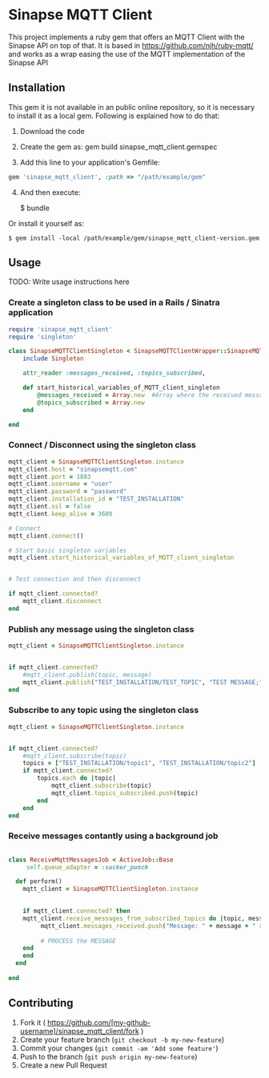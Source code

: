 # Sinapse MQTT Client 

This project implements a ruby gem that offers an MQTT Client with the Sinapse API on top of that. 
It is based in https://github.com/njh/ruby-mqtt/ and works as a wrap easing the use of the MQTT implementation of
the Sinapse API

## Installation

This gem it is not available in an public online repository, so it is necessary to install it as a local gem. Following is explained how to do that:

1. Download the code

2. Create the gem as: gem build sinapse_mqtt_client.gemspec  

3. Add this line to your application's Gemfile:

```ruby
gem 'sinapse_mqtt_client', :path => "/path/example/gem" 
```

4. And then execute:

    $ bundle

Or install it yourself as:

    $ gem install -local /path/example/gem/sinapse_mqtt_client-version.gem

## Usage

TODO: Write usage instructions here

### Create a singleton class to be used in a Rails / Sinatra application

```ruby
require 'sinapse_mqtt_client'
require 'singleton'

class SinapseMQTTClientSingleton < SinapseMQTTClientWrapper::SinapseMQTTClient
	include Singleton

	attr_reader :messages_received, :topics_subscribed, 

	def start_historical_variables_of_MQTT_client_singleton
		@messages_received = Array.new  #Array where the received messages are saved
		@topics_subscribed = Array.new
	end

end
```

### Connect / Disconnect using the singleton class

```ruby
mqtt_client = SinapseMQTTClientSingleton.instance
mqtt_client.host = "sinapsemqtt.com"
mqtt_client.port = 1883
mqtt_client.username = "user"
mqtt_client.password = "password"
mqtt_client.installation_id = "TEST_INSTALLATION"
mqtt_client.ssl = false
mqtt_client.keep_alive = 3600

# Connect
mqtt_client.connect()

# Start basic singleton variables
mqtt_client.start_historical_variables_of_MQTT_client_singleton


# Test connection and then disconnect

if mqtt_client.connected?
    mqtt_client.disconnect
end
```

### Publish any message using the singleton class


```ruby
mqtt_client = SinapseMQTTClientSingleton.instance


if mqtt_client.connected?
	#mqtt_client.publish(topic, message)
	mqtt_client.publish("TEST_INSTALLATION/TEST_TOPIC", "TEST MESSAGE;")	
end
```

### Subscribe to any topic using the singleton class

```ruby
mqtt_client = SinapseMQTTClientSingleton.instance


if mqtt_client.connected?
	#mqtt_client.subscribe(topic)
	topics = ["TEST_INSTALLATION/topic1", "TEST_INSTALLATION/topic2"]
	if mqtt_client.connected?
		topics.each do |topic|	
			mqtt_client.subscribe(topic)
			mqtt_client.topics_subscribed.push(topic)
		end
	end
end
```

### Receive messages contantly using a background job

```ruby

class ReceiveMqttMessagesJob < ActiveJob::Base
	 self.queue_adapter = :sucker_punch

  def perform()
    mqtt_client = SinapseMQTTClientSingleton.instance
   

    if mqtt_client.connected? then
   	mqtt_client.receive_messages_from_subscribed_topics do |topic, message|
		 mqtt_client.messages_received.push("Message: " + message + " received in topic: " + topic)
		 
		 # PROCESS the MESSAGE
	end
    end
  end  
		
end
```


## Contributing

1. Fork it ( https://github.com/[my-github-username]/sinapse_mqtt_client/fork )
2. Create your feature branch (`git checkout -b my-new-feature`)
3. Commit your changes (`git commit -am 'Add some feature'`)
4. Push to the branch (`git push origin my-new-feature`)
5. Create a new Pull Request
